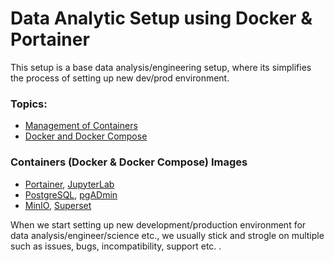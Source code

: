 <!-- About The Project -->
# Data Analytic Setup using Docker & Portainer
This setup is a base data analysis/engineering setup, where its simplifies the process of setting up new dev/prod environment.

<!-- Topics -->
### Topics:
- <a href="#management-of-containers">Management of Containers</a>
- <a href="#Docker-and-Compose">Docker and Docker Compose</a>

<!-- Used Container Images -->
### Containers (Docker & Docker Compose) Images
- <a href="https://hub.docker.com/r/portainer/portainer-ce">Portainer</a>, <a href="https://hub.docker.com/r/jupyter/datascience-notebook">JupyterLab</a>
- <a href="https://hub.docker.com/_/postgres">PostgreSQL</a>, <a href="https://hub.docker.com/r/dpage/pgadmin4">pgADmin</a>
- <a href="https://hub.docker.com/r/bitnami/minio">MinIO</a>, <a href="https://hub.docker.com/r/tylerfowler/superset">Superset</a>

<!-- Used Container Images -->
When we start setting up new development/production environment for data analysis/engineer/science etc., we usually stick and strogle on multiple such as issues, bugs, incompatibility, support etc. .